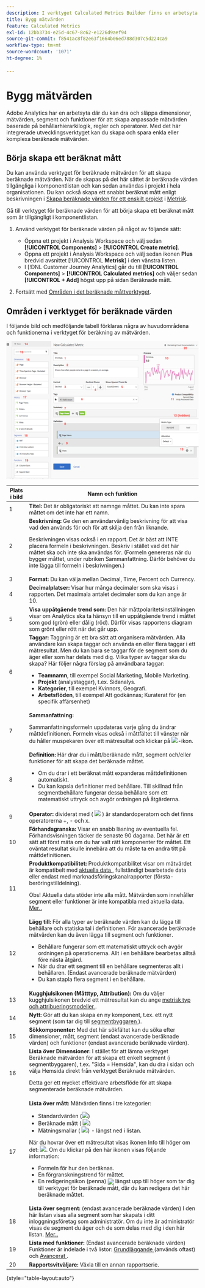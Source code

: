 ```yaml
---
description: I verktyget Calculated Metrics Builder finns en arbetsyta där du kan dra och släppa Dimensioner, mått, segment och funktioner för att skapa anpassade mätvärden baserade på behållarhierarkilogik, regler och operatorer. Med det här integrerade utvecklingsverktyget kan du skapa och spara enkla beräknade mätvärden eller komplexa avancerade beräknade mätvärden.
title: Bygg mätvärden
feature: Calculated Metrics
exl-id: 12bb3734-e25d-4c67-8c62-e1226d9aef94
source-git-commit: f8541ac8f82e63f1664b06ed788d307c5d224ca9
workflow-type: tm+mt
source-wordcount: '1071'
ht-degree: 1%

---
```


# Bygg mätvärden

Adobe Analytics har en arbetsyta där du kan dra och släppa dimensioner, mätvärden, segment och funktioner för att skapa anpassade mätvärden baserade på behållarhierarkilogik, regler och operatorer. Med det här integrerade utvecklingsverktyget kan du skapa och spara enkla eller komplexa beräknade mätvärden.

## Börja skapa ett beräknat mått

Du kan använda verktyget för beräknade mätvärden för att skapa beräknade mätvärden. När de skapas på det här sättet är beräknade värden tillgängliga i komponentlistan och kan sedan användas i projekt i hela organisationen. Du kan också skapa ett snabbt beräknat mått enligt beskrivningen i [Skapa beräknade värden för ett enskilt projekt](/help/analyze/analysis-workspace/components/apply-create-metrics.md#create-calculated-metrics-for-a-single-project) i [Metrisk](/help/analyze/analysis-workspace/components/apply-create-metrics.md).

Gå till verktyget för beräknade värden för att börja skapa ett beräknat mått som är tillgängligt i komponentlistan.

1. Använd verktyget för beräknade värden på något av följande sätt:

   * Öppna ett projekt i Analysis Workspace och välj sedan **[!UICONTROL Components]** > **[!UICONTROL Create metric]**.
   * Öppna ett projekt i Analysis Workspace och välj sedan ikonen **Plus** bredvid avsnittet [!UICONTROL **Metrisk**] i den vänstra listen.
   * I [!DNL Customer Journey Analytics] går du till **[!UICONTROL Components]** > **[!UICONTROL Calculated metrics]** och väljer sedan **[!UICONTROL + Add]** högst upp på sidan Beräknade mått.

1. Fortsätt med [Områden i det beräknade måttverktyget](#areas-of-the-calculated-metrics-builder).

## Områden i verktyget för beräknade värden

I följande bild och medföljande tabell förklaras några av huvudområdena och funktionerna i verktyget för beräkning av mätvärden.

![](assets/cm_builder_ui.png)

| Plats i bild | Namn och funktion |
|---|---|
| 1 | **Titel:** Det är obligatoriskt att namnge måttet. Du kan inte spara måttet om det inte har ett namn. |
| 2 | **Beskrivning:** Ge den en användarvänlig beskrivning för att visa vad den används för och för att skilja den från liknande. <p>Beskrivningen visas också i en rapport. Det är bäst att INTE placera formeln i beskrivningen. Beskriv i stället vad det här måttet ska och inte ska användas för. (Formeln genereras när du bygger måttet, under rubriken Sammanfattning. Därför behöver du inte lägga till formeln i beskrivningen.) </p> |
| 3 | **Format:** Du kan välja mellan Decimal, Time, Percent och Currency. |
| 4 | **Decimalplatser:** Visar hur många decimaler som ska visas i rapporten. Det maximala antalet decimaler som du kan ange är 10. |
| 5 | **Visa uppåtgående trend som:** Den här måttpolaritetsinställningen visar om Analytics ska ta hänsyn till en uppåtgående trend i måttet som god (grön) eller dålig (röd). Därför visas rapportens diagram som grönt eller rött när det går upp. |
| 6 | **Taggar:** Taggning är ett bra sätt att organisera mätvärden. Alla användare kan skapa taggar och använda en eller flera taggar i ett mätresultat. Men du kan bara se taggar för de segment som du äger eller som har delats med dig. Vilka typer av taggar ska du skapa? Här följer några förslag på användbara taggar:<ul><li>**Teamnamn**, till exempel Social Marketing, Mobile Marketing.</li><li>**Projekt** (analystaggar), t.ex. Sidanalys.</li><li>**Kategorier**, till exempel Kvinnors, Geografi.</li><li>**Arbetsflöden**, till exempel Att godkännas; Kuraterat för (en specifik affärsenhet)</li></ul> |
| 7 | **Sammanfattning:** <p>Sammanfattningsformeln uppdateras varje gång du ändrar måttdefinitionen. Formeln visas också i måttfältet till vänster när du håller muspekaren över ett mätresultat och klickar på <img placement="inline"  src="https://spectrum.adobe.com/static/icons/workflow_18/Smock_Info_18_N.svg" id="image_BDA0EAF89C19440CB02AE248BA3F968E" />-ikon. </p> |
| 8 | **Definition:** Här drar du i mått/beräknade mått, segment och/eller funktioner för att skapa det beräknade måttet. <ul><li>Om du drar i ett beräknat mått expanderas måttdefinitionen automatiskt. </li> <li>Du kan kapsla definitioner med behållare. Till skillnad från segmentbehållare fungerar dessa behållare som ett matematiskt uttryck och avgör ordningen på åtgärderna. </li> </ul> |
| 9 | **Operator:** dividerat med ( <img placement="inline"  src="https://spectrum.adobe.com/static/icons/workflow_18/Smock_Divide_18_N.svg" width="15" id="image_320D7363DE024BDEB21E44606C8B367F" width="25px" /> ) är standardoperatorn och det finns operatorerna +, - och x. |
| 10 | **Förhandsgranska:** Visar en snabb läsning av eventuella fel. Förhandsvisningen täcker de senaste 90 dagarna. Det här är ett sätt att först mäta om du har valt rätt komponenter för måttet. Ett oväntat resultat skulle innebära att du måste ta en andra titt på måttdefinitionen. |
| 11 | **Produktkompatibilitet:** Produktkompatibilitet visar om mätvärdet är kompatibelt med <a href="https://experienceleague.adobe.com/docs/analytics/analyze/reports-analytics/current-data.html"  > aktuella data </a>, fullständigt bearbetade data eller endast med marknadsföringskanalrapporter (första-beröringstilldelning). <p>Obs! Aktuella data stöder inte alla mått. Mätvärden som innehåller segment eller funktioner är inte kompatibla med aktuella data. <a href="/help/components/c-calcmetrics/cm-compatibility.md"  > Mer.. </a> </p> </p> |
| 12 | **Lägg till:** För alla typer av beräknade värden kan du lägga till behållare och statiska tal i definitionen. För avancerade beräknade mätvärden kan du även lägga till segment och funktioner. <ul><li>Behållare fungerar som ett matematiskt uttryck och avgör ordningen på operationerna. Allt i en behållare bearbetas alltså före nästa åtgärd.</li><li>När du drar ett segment till en behållare segmenteras allt i behållaren. (Endast avancerade beräknade mätvärden)</li><li>Du kan stapla flera segment i en behållare.</li></ul> |
| 13 | **Kugghjulsikonen (Måtttyp, Attribution):** Om du väljer kugghjulsikonen bredvid ett mätresultat kan du ange <a href="/help/components/c-calcmetrics/c-workflow/cm-workflow/c-build-metrics/m-metric-type-alloc.md"  > metrisk typ och attribueringsmodeller </a>. |
| 14 | **Nytt:** Gör att du kan skapa en ny komponent, t.ex. ett nytt segment (som tar dig till <a href="/help/components/segmentation/segmentation-workflow/seg-build.md"  > segmentbyggaren </a>). |
| 15 | **Sökkomponenter:** Med det här sökfältet kan du söka efter dimensioner, mått, segment (endast avancerade beräknade värden) och funktioner (endast avancerade beräknade värden). |
| 16 | **Lista över Dimensioner:** I stället för att lämna verktyget Beräknade mätvärden för att skapa ett enkelt segment (i segmentbyggaren), t.ex. &quot;Sida = Hemsida&quot;, kan du dra i sidan och välja Hemsida direkt från verktyget Beräknade mätvärden.<p>Detta ger ett mycket effektivare arbetsflöde för att skapa segmenterade beräknade mätvärden.</p> |
| 17 | **Lista över mått:** Mätvärden finns i tre kategorier: <ul> <li>Standardvärden (<img placement="inline"  src="https://spectrum.adobe.com/static/icons/workflow_18/Smock_Event_18_N.svg" id="image_65A80F54D73443E78542FE0B31CC3F20" />) </li><li>Beräknade mått ( <img placement="inline"  src="https://spectrum.adobe.com/static/icons/workflow_18/Smock_Calculator_18_N.svg" id="image_C5674AB9B9EB4DA9A56782D15822C319" />) </li><li id="li_8735E76637ED4C3F983731A66E04C93E">Mätningsmallar ( <img placement="inline"  src="https://spectrum.adobe.com/static/icons/workflow_18/Smock_Folder_18_N.svg" id="image_D236601511CC4DD3828F223431E27E88" />) - längst ned i listan. </li> </ul> <p>När du hovrar över ett mätresultat visas ikonen Info till höger om det: <img placement="inline"  src="https://spectrum.adobe.com/static/icons/workflow_18/Smock_Info_18_N.svg" width="15px" id="image_5A65E772A68A4B94ACAD6552CCF21F5F" />. Om du klickar på den här ikonen visas följande information: </p><ul> <li>Formeln för hur den beräknas. </li><li>En förgranskningstrend för måttet. </li><li>En redigeringsikon (penna) <img placement="break" align="center"  src="https://spectrum.adobe.com/static/icons/workflow_18/Smock_Edit_18_N.svg" width="15px" id="image_7D5B2F026A034118BE4DA81B9215A883" /> längst upp till höger som tar dig till verktyget för beräknade mått, där du kan redigera det här beräknade måttet. </li></ul> |
| 18 | **Lista över segment:** (endast avancerade beräknade värden) I den här listan visas alla segment som har skapats i ditt inloggningsföretag som administratör. Om du inte är administratör visas de segment du äger och de som delas med dig i den här listan. <a href="https://experienceleague.adobe.com/docs/analytics/components/segmentation/segment-reference/seg-rights.html"  > Mer.. </a> |
| 19 | **Lista med funktioner:** (Endast avancerade beräknade värden) Funktioner är indelade i två listor: <a href="/help/components/c-calcmetrics/cm-reference/cm-functions.md"  > Grundläggande </a> (används oftast) och <a href="/help/components/c-calcmetrics/cm-reference/cm-adv-functions.md"  > Avancerat </a>. |
| 20 | **Rapportsvitväljare:** Växla till en annan rapportserie. |

{style="table-layout:auto"}
